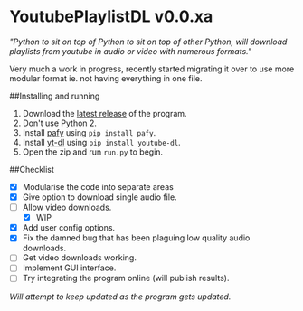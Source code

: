 # YoutubePlaylistDL v0.0.xa
*"Python to sit on top of Python to sit on top of other Python, will download playlists from youtube in audio or video with numerous formats."*

Very much a work in progress, recently started migrating it over to use more modular format ie. not having everything in one file.

##Installing and running
1. Download the [latest release](https://github.com/Pytato/YoutubePlaylistDL/releases) of the program.
2. Don't use Python 2.
3. Install [pafy](http://np1.github.io/pafy/) using `pip install pafy`.
4. Install [yt-dl](https://github.com/rg3/youtube-dl/) using `pip install youtube-dl`.
5. Open the zip and run `run.py` to begin.

##Checklist
- [x] Modularise the code into separate areas
- [x] Give option to download single audio file.
- [ ] Allow video downloads.
    - [x] WIP
- [x] Add user config options.
- [x] Fix the damned bug that has been plaguing low quality audio downloads.
- [ ] Get video downloads working.
- [ ] Implement GUI interface. 
- [ ] Try integrating the program online (will publish results).

*Will attempt to keep updated as the program gets updated.*
